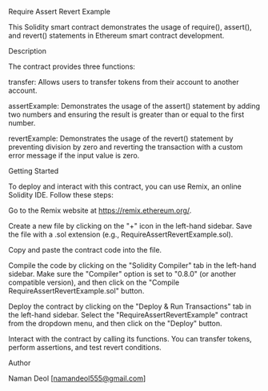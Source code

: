 Require Assert Revert Example 

This Solidity smart contract demonstrates the usage of require(), assert(), and revert() statements in Ethereum smart contract development.

Description

The contract provides three functions:

transfer: Allows users to transfer tokens from their account to another account.

assertExample: Demonstrates the usage of the assert() statement by adding two numbers and ensuring the result is greater than or equal to the first number.

revertExample: Demonstrates the usage of the revert() statement by preventing division by zero and reverting the transaction with a custom error message if the input value is zero.


Getting Started


To deploy and interact with this contract, you can use Remix, an online Solidity IDE. Follow these steps:


Go to the Remix website at https://remix.ethereum.org/.

Create a new file by clicking on the "+" icon in the left-hand sidebar. Save the file with a .sol extension (e.g., RequireAssertRevertExample.sol).

Copy and paste the contract code into the file.

Compile the code by clicking on the "Solidity Compiler" tab in the left-hand sidebar. Make sure the "Compiler" option is set to "0.8.0" (or another compatible version), and then click on the "Compile RequireAssertRevertExample.sol" button.

Deploy the contract by clicking on the "Deploy & Run Transactions" tab in the left-hand sidebar. Select the "RequireAssertRevertExample" contract from the dropdown menu, and then click on the "Deploy" button.

Interact with the contract by calling its functions. You can transfer tokens, perform assertions, and test revert conditions.

Author

Naman Deol [namandeol555@gmail.com]
